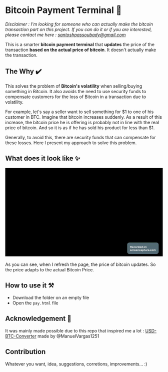 # Bitcoin Payment Terminal 💸
<i>Disclaimer : I'm looking for someone who can actually make the bitcoin transaction part on this project. If you can do it or if you are interested, please contact me here : santoshpassoubady@gmail.com </i>

This is a smarter **bitcoin payment terminal** that **updates** the price of the transaction **based on the actual price of bitcoin**. It doesn't actually make the transaction.

## The Why ✔️

This solves the problem of **Bitcoin's volatility** when selling/buying something in Bitcoin. It also avoids the need to use security funds to compensate customers for the loss of Bitcoin in a transaction due to volatility.

For example, let's say a seller want to sell something for $1 to one of his customer in BTC. Imagine that bitcoin increases suddenly. As a result of this increase, the bitcoin price he is offering is probably not in line with the real price of bitcoin. And so it is as if he has sold his product for less than $1.

Generally, to avoid this, there are security funds that can compensate for these losses. Here I present my approach to solve this problem.

## What does it look like ✨

![](bit.gif)

As you can see, when I refresh the page, the price of bitcoin updates. So the price adapts to the actual Bitcoin Price. 

## How to use it ⚒️

- Download the folder on an empty file
- Open the ```pay.html``` file

## Acknowledgement 🙏

It was mainly made possible due to this repo that inspired me a lot :  [USD-BTC-Converter](https://github.com/ManuelVargas1251/USD-BTC-Converter) made by @ManuelVargas1251

## Contribution

Whatever you want, idea, suggestions, corretions, improvements... :)
